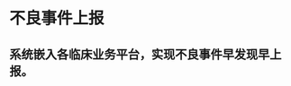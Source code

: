 <!--
 * @Date: 2020-08-12 09:35:58
 * @LastEditTime: 2020-08-12 09:54:55
 * @Description:
 * @FilePath: \web-op\src\views\mqm\safety\README.md
-->

# 不良事件上报

## 系统嵌入各临床业务平台，实现不良事件早发现早上报。
